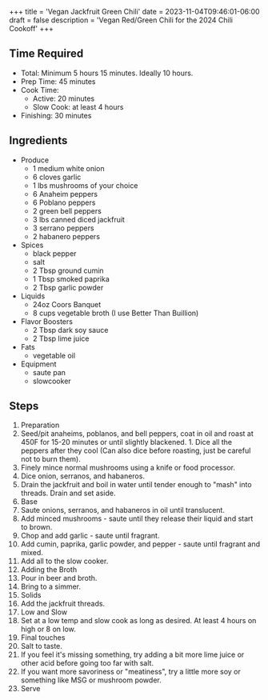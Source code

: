 +++
title = 'Vegan Jackfruit Green Chili'
date = 2023-11-04T09:46:01-06:00
draft = false
description = 'Vegan Red/Green Chili for the 2024 Chili Cookoff'
+++

## Time Required
* Total: Minimum 5 hours 15 minutes. Ideally 10 hours.
* Prep Time: 45 minutes
* Cook Time:
  * Active: 20 minutes
  * Slow Cook: at least 4 hours
* Finishing: 30 minutes


## Ingredients
* Produce
  * 1 medium white onion
  * 6 cloves garlic
  * 1 lbs mushrooms of your choice
  * 6 Anaheim peppers
  * 6 Poblano peppers
  * 2 green bell peppers
  * 3 lbs canned diced jackfruit
  * 3 serrano peppers
  * 2 habanero peppers
* Spices
  * black pepper
  * salt
  * 2 Tbsp ground cumin
  * 1 Tbsp smoked paprika
  * 2 Tbsp garlic powder
* Liquids
  * 24oz Coors Banquet
  * 8 cups vegetable broth (I use Better Than Buillion)
* Flavor Boosters
  * 2 Tbsp dark soy sauce
  * 2 Tbsp lime juice
* Fats
  * vegetable oil
* Equipment
  * saute pan
  * slowcooker

## Steps
1. Preparation
  1. Seed/pit anaheims, poblanos, and bell peppers, coat in oil and roast at 450F for 15-20 minutes or until slightly blackened.
    1. Dice all the peppers after they cool (Can also dice before roasting, just be careful not to burn them).
  2. Finely mince normal mushrooms using a knife or food processor.
  3. Dice onion, serranos, and habaneros.
  4. Drain the jackfruit and boil in water until tender enough to "mash" into threads. Drain and set aside.
2. Base
  1. Saute onions, serranos, and habaneros in oil until translucent.
  2. Add minced mushrooms - saute until they release their liquid and start to brown.
  3. Chop and add garlic - saute until fragrant.
  4. Add cumin, paprika, garlic powder, and pepper - saute until fragrant and mixed.
  5. Add all to the slow cooker.
3. Adding the Broth
  1. Pour in beer and broth.
  2. Bring to a simmer.
4. Solids
  1. Add the jackfruit threads.
5. Low and Slow
  1. Set at a low temp and slow cook as long as desired. At least 4 hours on high or 8 on low.
6. Final touches
  1. Salt to taste.
  2. If you feel it's missing something, try adding a bit more lime juice or other acid before going too far with salt.
  3. If you want more savoriness or "meatiness", try a little more soy or something like MSG or mushroom powder.
7. Serve
